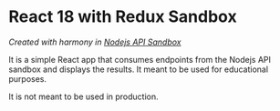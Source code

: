 # React 18 with Redux Sandbox

_Created with harmony in [Nodejs API Sandbox](https://github.com/tulik/express-api-sandbox)_

It is a simple React app that consumes endpoints from the Nodejs API sandbox and displays the results. It meant to be used for educational purposes.

It is not meant to be used in production.
